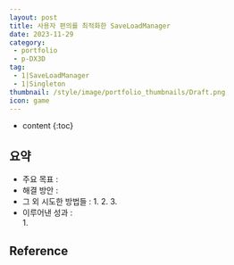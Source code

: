 ```yaml
---
layout: post
title: 사용자 편의를 최적화한 SaveLoadManager
date: 2023-11-29
category: 
 - portfolio
 - p-DX3D
tag:
 - 1|SaveLoadManager
 - 1|Singleton
thumbnail: /style/image/portfolio_thumbnails/Draft.png
icon: game
---
```


* content
{:toc}

## 요약

- 주요 목표 : 
- 해결 방안 : 
- 그 외 시도한 방법들 : 
    1. 
    2. 
    3. 
- 이루어낸 성과 :  
    1. 


##

##

## Reference
